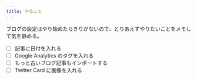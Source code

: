 ```yaml
---
title: やること
---
```


ブログの設定はやり始めたらきりがないので、とりあえずやりたいことをメモして気を静める。

- [ ] 記事に日付を入れる
- [ ] Google Analytics のタグを入れる
- [ ] もっと古いブログ記事もインポートする
- [ ] Twitter Card に画像を入れる
